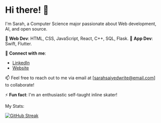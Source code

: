 
# Hi there! 👋

I'm Sarah, a Computer Science major passionate about Web development, AI, and open source.

🚀 **Web Dev**: HTML, CSS, JavaScript, React, C++, SQL, Flask.
🚀 **App Dev**: Swift, Flutter.


💬 **Connect with me**:
- [LinkedIn](https://www.linkedin.com/in/sarah-saiyed0/)
- [Website](https://sarahtoninwrites.github.io/sarahtonin/prof.html)


📫 Feel free to reach out to me via email at [sarahsaiyedwrite@email.com] to collaborate!

⚡ **Fun fact**: I'm an enthusiastic self-taught inline skater!

My Stats:

[![GitHub Streak](https://streak-stats.demolab.com/?user=sarahtoninwrites)](https://git.io/streak-stats)
